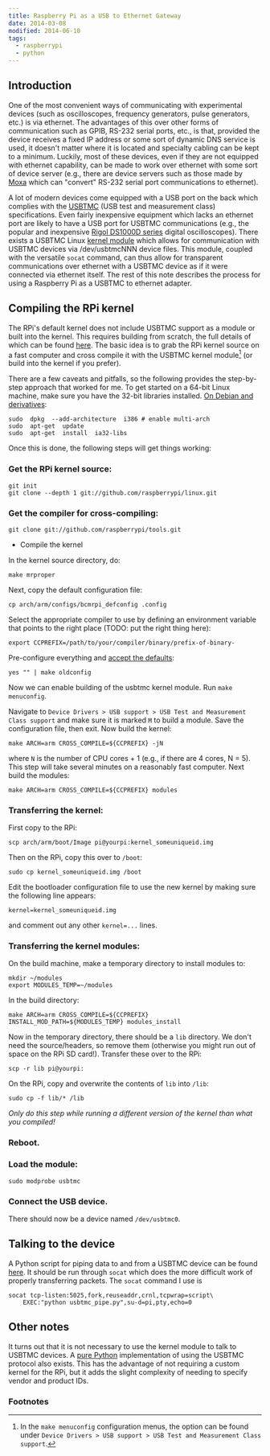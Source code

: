 ```yaml
---
title: Raspberry Pi as a USB to Ethernet Gateway
date: 2014-03-08
modified: 2014-06-10
tags:
  - raspberrypi
  - python
---
```


Introduction
------------

One of the most convenient ways of communicating with experimental
devices (such as oscilloscopes, frequency generators, pulse
generators, etc.) is via ethernet. The advantages of this over other
forms of communication such as GPIB, RS-232 serial ports, etc., is
that, provided the device receives a fixed IP address or some sort of
dynamic DNS service is used, it doesn't matter where it is located and
specialty cabling can be kept to a minimum. Luckily, most of these
devices, even if they are not equipped with ethernet capability, can
be made to work over ethernet with some sort of device server (e.g.,
there are device servers such as those made by [Moxa][] which can
"convert" RS-232 serial port communications to ethernet).

A lot of modern devices come equipped with a USB port on the back
which complies with the [USBTMC][] (USB test and measurement class)
specifications. Even fairly inexpensive equipment which lacks an
ethernet port are likely to have a USB port for USBTMC communications
(e.g., the popular and inexpensive [Rigol DS1000D series][rigol scope]
digital oscilloscopes). There exists a USBTMC Linux
[kernel module][usbtmc module] which allows for communication with
USBTMC devices via /dev/usbtmcNNN device files. This module, coupled
with the versatile `socat` command, can thus allow for transparent
communications over ethernet with a USBTMC device as if it were
connected via ethernet itself. The rest of this note describes the
process for using a Raspberry Pi as a USBTMC to ethernet adapter.

[Moxa]: http://www.moxa.com/product/Serial_Device_Servers.htm
[USBTMC]: http://www.usb.org/developers/devclass_docs
[rigol scope]: http://www.rigolna.com/products/digital-oscilloscopes/ds1000d/
[usbtmc module]: http://www.home.agilent.com/upload/cmc_upload/All/usbtmc.html

Compiling the RPi kernel
------------------------

The RPi's default kernel does not include USBTMC support as a module
or built into the kernel. This requires building from scratch, the
full details of which can be found [here][rpi kernel]. The basic idea
is to grab the RPi kernel source on a fast computer and cross compile
it with the USBTMC kernel module[^1] (or build into the kernel if
you prefer).

[rpi kernel]: http://elinux.org/RPi_Kernel_Compilation

There are a few caveats and pitfalls, so the following provides the
step-by-step approach that worked for me. To get started on a 64-bit
Linux machine, make sure you have the 32-bit libraries
installed. [On Debian and derivatives][Debguide]:

[Debguide]: https://groups.google.com/d/msg/comp.sys.raspberry-pi/ONzkoIV9ab8/E4wejOI51WwJ

```
sudo  dpkg  --add-architecture  i386 # enable multi-arch
sudo  apt-get  update
sudo  apt-get  install  ia32-libs
```

Once this is done, the following steps will get things working:

### Get the RPi kernel source:

```
git init
git clone --depth 1 git://github.com/raspberrypi/linux.git
```

### Get the compiler for cross-compiling:

`git clone git://github.com/raspberrypi/tools.git`

* Compile the kernel

In the kernel source directory, do:

`make mrproper`

Next, copy the default configuration file:

`cp arch/arm/configs/bcmrpi_defconfig .config`

Select the appropriate compiler to use by defining an environment
variable that points to the right place (TODO: put the right thing
here):

`export CCPREFIX=/path/to/your/compiler/binary/prefix-of-binary-`

Pre-configure everything and [accept the defaults][kdefaults]:

`yes "" | make oldconfig`

[kdefaults]: http://serverfault.com/a/116317

Now we can enable building of the usbtmc kernel module. Run `make
menuconfig`.

Navigate to `Device Drivers > USB support > USB Test and Measurement
Class support` and make sure it is marked `M` to build a module. Save
the configuration file, then exit. Now build the kernel:

`make ARCH=arm CROSS_COMPILE=${CCPREFIX} -jN`

where `N` is the number of CPU cores + 1 (e.g., if there are 4 cores,
N = 5). This step will take several minutes on a reasonably fast
computer. Next build the modules:

`make ARCH=arm CROSS_COMPILE=${CCPREFIX} modules`

### Transferring the kernel:

First copy to the RPi:

`scp arch/arm/boot/Image pi@yourpi:kernel_someuniqueid.img`

Then on the RPi, copy this over to `/boot`:

`sudo cp kernel_someuniqueid.img /boot`

Edit the bootloader configuration file to use the new kernel by making
sure the following line appears:

`kernel=kernel_someuniqueid.img`

and comment out any other `kernel=...` lines.

### Transferring the kernel modules:

On the build machine, make a temporary directory to install modules
to:

```
mkdir ~/modules
export MODULES_TEMP=~/modules
```

In the build directory:

`make ARCH=arm CROSS_COMPILE=${CCPREFIX}
INSTALL_MOD_PATH=${MODULES_TEMP} modules_install`

Now in the temporary directory, there should be a `lib` directory. We
don't need the source/headers, so remove them (otherwise you might run
out of space on the RPi SD card!). Transfer these over to the RPi:

`scp -r lib pi@yourpi:`

On the RPi, copy and overwrite the contents of `lib` into `/lib`:

`sudo cp -f lib/* /lib`

*Only do this step while running a different version of the kernel
 than what you compiled!*

### Reboot.

### Load the module:

`sudo modprobe usbtmc`

### Connect the USB device.

There should now be a device named `/dev/usbtmc0`.

Talking to the device
---------------------

A Python script for piping data to and from a USBTMC device can be
found [here](https://gist.github.com/mivade/112ef2087238662441ab). It
should be run through `socat` which does the more difficult work of
properly transferring packets. The `socat` command I use is

```
socat tcp-listen:5025,fork,reuseaddr,crnl,tcpwrap=script\
	EXEC:"python usbtmc_pipe.py",su-d=pi,pty,echo=0
```

Other notes
-----------

It turns out that it is not necessary to use the kernel module to talk
to USBTMC devices. A [pure Python][] implementation of using the
USBTMC protocol also exists. This has the advantage of not requiring a
custom kernel for the RPi, but it adds the slight complexity of
needing to specify vendor and product IDs.

[pure Python]: http://alexforencich.com/wiki/en/python-usbtmc/start

### Footnotes ###

[^1]: In the `make menuconfig` configuration menus, the option can be
	  found under `Device Drivers > USB support > USB Test and
	  Measurement Class support`.
